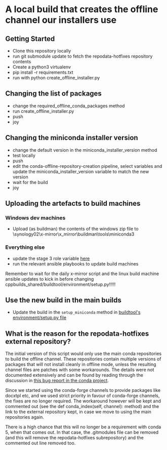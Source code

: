 # A local build that creates the offline channel our installers use

## Getting Started

- Clone this repository locally
- run git submodule update to fetch the repodata-hotfixes repository contents
- Create a python3 virtualenv
- pip install -r requirements.txt
- run with python create_offline_installer.py

## Changing the list of packages

- change the required_offline_conda_packages method
- run create_offline_installer.py
- push
- joy

## Changing the miniconda installer version

- change the default version in the miniconda_installer_version method
- test locally
- push
- edit the conda-offline-repository-creation pipeline, select variables and update the miniconda_installer_version variable to match the new version
- wait for the build
- joy

## Uploading the artefacts to build machines

### Windows dev machines

- Upload (as buildman) the contents of the windows zip file to \\synology02\x-mirror\x_mirror\buildman\tools\miniconda3

### Everything else

- update the stage 3 role variable [here](https://github.com/ccdc-confidential/build-systems-ansible-role-ccdc-cpp-build-machine-stage3/blob/main/vars/main.yml)
- run the relevant ansible playbooks to update build machines

Remember to wait for the daily x-mirror script and the linux build machine ansible updates to kick in before changing cppbuilds_shared/buildtool/environment/setup.py!!!!!

## Use the new build in the main builds

- Update the build in the `setup_miniconda` method in [buildtool's environment/setup.py file](https://github.com/ccdc-confidential/cpp-apps-main/blob/main/cppbuilds_shared/buildtool/environment/setup.py)


## What is the reason for the repodata-hotfixes external repository?

The initial version of this script would only use the main conda repositories to build the offline channel. These repositories contain multiple versions of packages that will not install cleanly in offline mode, unless the resulting channel files are patches with some workarounds.
The details were not documented extensively and can be found by reading through the discussion in [this bug report in the conda project](https://github.com/conda/conda/issues/8090).

Since we started using the conda-forge channels to provide packages like docxtpl etc, and we used strict priority in favour of conda-forge channels, the fixes are no longer required.
The workaround however will be kept and commented out (see the def conda_index(self, channel): method) and the link to the external repository kept, in case we move to using the main repositories again.

There is a high chance that this will no longer be a requirement with conda 5, when that comes out. In that case, the .gitmodules file can be removed (and this will remove the repodata-hotfixes subrepository) and the commented out line removed too.
